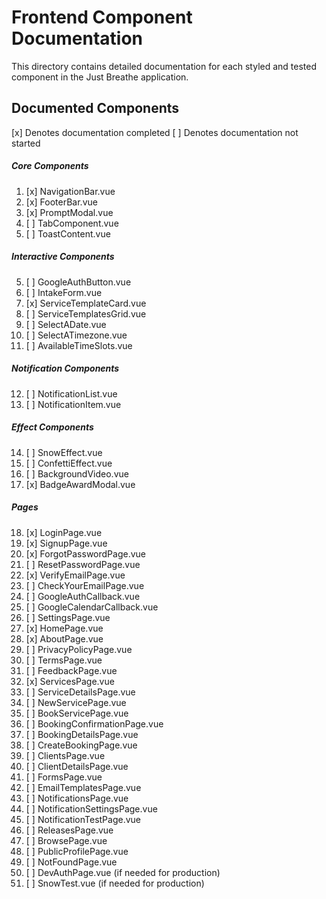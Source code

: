 # Frontend Component Documentation

This directory contains detailed documentation for each styled and tested component in the Just Breathe application.

## Documented Components

[x] Denotes documentation completed
[ ] Denotes documentation not started

##### Core Components
1. [x] NavigationBar.vue
2. [x] FooterBar.vue
3. [x] PromptModal.vue
4. [ ] TabComponent.vue
5. [ ] ToastContent.vue

##### Interactive Components
5. [ ] GoogleAuthButton.vue
6. [ ] IntakeForm.vue
7. [x] ServiceTemplateCard.vue
8. [ ] ServiceTemplatesGrid.vue
9. [ ] SelectADate.vue
10. [ ] SelectATimezone.vue
11. [ ] AvailableTimeSlots.vue

##### Notification Components
12. [ ] NotificationList.vue
13. [ ] NotificationItem.vue

##### Effect Components
14. [ ] SnowEffect.vue
15. [ ] ConfettiEffect.vue
16. [ ] BackgroundVideo.vue
17. [x] BadgeAwardModal.vue

##### Pages 
18. [x] LoginPage.vue
19. [x] SignupPage.vue
20. [x] ForgotPasswordPage.vue
21. [ ] ResetPasswordPage.vue
22. [x] VerifyEmailPage.vue
23. [ ] CheckYourEmailPage.vue
24. [ ] GoogleAuthCallback.vue
25. [ ] GoogleCalendarCallback.vue
26. [ ] SettingsPage.vue
27. [x] HomePage.vue
28. [x] AboutPage.vue
29. [ ] PrivacyPolicyPage.vue
30. [ ] TermsPage.vue
31. [ ] FeedbackPage.vue
32. [x] ServicesPage.vue
33. [ ] ServiceDetailsPage.vue
34. [ ] NewServicePage.vue
35. [ ] BookServicePage.vue
36. [ ] BookingConfirmationPage.vue
37. [ ] BookingDetailsPage.vue
38. [ ] CreateBookingPage.vue
39. [ ] ClientsPage.vue
40. [ ] ClientDetailsPage.vue
41. [ ] FormsPage.vue
42. [ ] EmailTemplatesPage.vue
43. [ ] NotificationsPage.vue
44. [ ] NotificationSettingsPage.vue
45. [ ] NotificationTestPage.vue
46. [ ] ReleasesPage.vue
47. [ ] BrowsePage.vue
48. [ ] PublicProfilePage.vue
49. [ ] NotFoundPage.vue
50. [ ] DevAuthPage.vue (if needed for production)
51. [ ] SnowTest.vue (if needed for production)